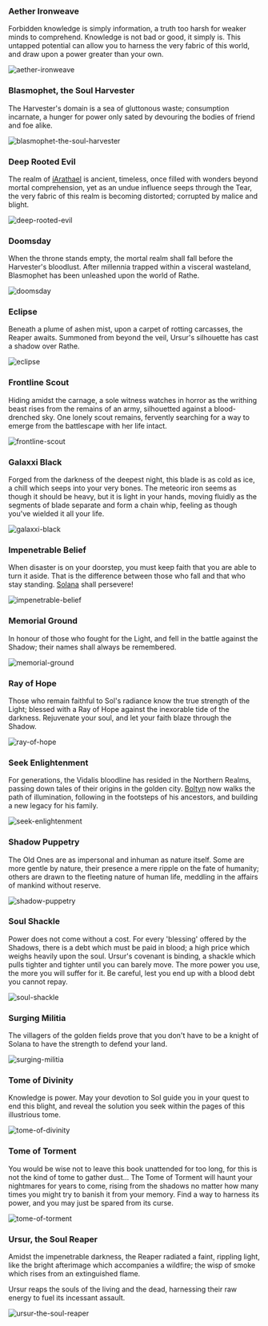 ### Aether Ironweave

Forbidden knowledge is simply information, a truth too harsh for weaker minds to comprehend. Knowledge is not bad or good, it simply is. This untapped potential can allow you to harness the very fabric of this world, and draw upon a power greater than your own.

<img src="https://d2hl7maqck52px.cloudfront.net/digital-tiles/aether-ironweave.webp" alt="aether-ironweave" class="center" />

### Blasmophet, the Soul Harvester

The Harvester's domain is a sea of gluttonous waste; consumption incarnate, a hunger for power only sated by devouring the bodies of friend and foe alike.

<img src="https://d2hl7maqck52px.cloudfront.net/digital-tiles/blasmophet-the-soul-harvester.webp" alt="blasmophet-the-soul-harvester" class="center" />

### Deep Rooted Evil

The realm of [íArathael](../../continents/rathe/demonastery/the-gateway-to-iarathael.md#the-gateway-to-íarathael) is ancient, timeless, once filled with wonders beyond mortal comprehension, yet as an undue influence seeps through the Tear, the very fabric of this realm is becoming distorted; corrupted by malice and blight.

<img src="https://d2hl7maqck52px.cloudfront.net/digital-tiles/deep-rooted-evil.webp" alt="deep-rooted-evil" class="center" />

### Doomsday

When the throne stands empty, the mortal realm shall fall before the Harvester's bloodlust. After millennia trapped within a visceral wasteland, Blasmophet has been unleashed upon the world of Rathe.

<img src="https://d2hl7maqck52px.cloudfront.net/digital-tiles/doomsday.webp" alt="doomsday" class="center" />

### Eclipse

Beneath a plume of ashen mist, upon a carpet of rotting carcasses, the Reaper awaits. Summoned from beyond the veil, Ursur's silhouette has cast a shadow over Rathe.

<img src="https://d2hl7maqck52px.cloudfront.net/digital-tiles/eclipse.webp" alt="eclipse" class="center" />

### Frontline Scout

Hiding amidst the carnage, a sole witness watches in horror as the writhing beast rises from the remains of an army, silhouetted against a blood-drenched sky. One lonely scout remains, fervently searching for a way to emerge from the battlescape with her life intact.

<img src="https://d2hl7maqck52px.cloudfront.net/digital-tiles/frontline-scout.webp" alt="frontline-scout" class="center" />

### Galaxxi Black

Forged from the darkness of the deepest night, this blade is as cold as ice, a chill which seeps into your very bones. The meteoric iron seems as though it should be heavy, but it is light in your hands, moving fluidly as the segments of blade separate and form a chain whip, feeling as though you've wielded it all your life.

<img src="https://d2hl7maqck52px.cloudfront.net/digital-tiles/galaxxi-black.webp" alt="galaxxi-black" class="center" />

### Impenetrable Belief

When disaster is on your doorstep, you must keep faith that you are able to turn it aside. That is the difference between those who fall and that who stay standing. [Solana](../../continents/rathe/solana/solana.md) shall persevere!

<img src="https://d2hl7maqck52px.cloudfront.net/digital-tiles/impenetrable-belief.webp" alt="impenetrable-belief" class="center" />

### Memorial Ground

In honour of those who fought for the Light, and fell in the battle against the Shadow; their names shall always be remembered.

<img src="https://d2hl7maqck52px.cloudfront.net/digital-tiles/memorial-ground.webp" alt="memorial-ground" class="center" />

### Ray of Hope

Those who remain faithful to Sol's radiance know the true strength of the Light; blessed with a Ray of Hope against the inexorable tide of the darkness. Rejuvenate your soul, and let your faith blaze through the Shadow.

<img src="https://d2hl7maqck52px.cloudfront.net/digital-tiles/ray-of-hope.webp" alt="ray-of-hope" class="center" />

### Seek Enlightenment

For generations, the Vidalis bloodline has resided in the Northern Realms, passing down tales of their origins in the golden city. [Boltyn](../../heroes-of-rathe/boltyn-about.md) now walks the path of illumination, following in the footsteps of his ancestors, and building a new legacy for his family.

<img src="https://d2hl7maqck52px.cloudfront.net/digital-tiles/seek-enlightenment.webp" alt="seek-enlightenment" class="center" />

### Shadow Puppetry

The Old Ones are as impersonal and inhuman as nature itself. Some are more gentle by nature, their presence a mere ripple on the fate of humanity; others are drawn to the fleeting nature of human life, meddling in the affairs of mankind without reserve.

<img src="https://d2hl7maqck52px.cloudfront.net/digital-tiles/shadow-puppetry.webp" alt="shadow-puppetry" class="center" />

### Soul Shackle

Power does not come without a cost. For every 'blessing' offered by the Shadows, there is a debt which must be paid in blood; a high price which weighs heavily upon the soul. Ursur's covenant is binding, a shackle which pulls tighter and tighter until you can barely move. The more power you use, the more you will suffer for it. Be careful, lest you end up with a blood debt you cannot repay.

<img src="https://d2hl7maqck52px.cloudfront.net/digital-tiles/soul-shackle.webp" alt="soul-shackle" class="center" />

### Surging Militia

The villagers of the golden fields prove that you don't have to be a knight of Solana to have the strength to defend your land.

<img src="https://d2hl7maqck52px.cloudfront.net/digital-tiles/surging-militia.webp" alt="surging-militia" class="center" />

### Tome of Divinity

Knowledge is power. May your devotion to Sol guide you in your quest to end this blight, and reveal the solution you seek within the pages of this illustrious tome.

<img src="https://d2hl7maqck52px.cloudfront.net/digital-tiles/tome-of-divinity.webp" alt="tome-of-divinity" class="center" />

### Tome of Torment

You would be wise not to leave this book unattended for too long, for this is not the kind of tome to gather dust... The Tome of Torment will haunt your nightmares for years to come, rising from the shadows no matter how many times you might try to banish it from your memory. Find a way to harness its power, and you may just be spared from its curse.

<img src="https://d2hl7maqck52px.cloudfront.net/digital-tiles/tome-of-torment.webp" alt="tome-of-torment" class="center" />

### Ursur, the Soul Reaper

Amidst the impenetrable darkness, the Reaper radiated a faint, rippling light, like the bright afterimage which accompanies a wildfire; the wisp of smoke which rises from an extinguished flame.

Ursur reaps the souls of the living and the dead, harnessing their raw energy to fuel its incessant assault.

<img src="https://d2hl7maqck52px.cloudfront.net/digital-tiles/ursur-the-soul-reaper.webp" alt="ursur-the-soul-reaper" class="center" />
